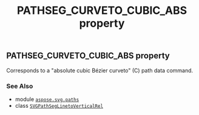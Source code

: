 ﻿---
title: PATHSEG_CURVETO_CUBIC_ABS property
second_title: Aspose.SVG for Python via .NET API References
description: 
type: docs
weight: 70
url: /python-net/aspose.svg.paths/svgpathseglinetoverticalrel/pathseg_curveto_cubic_abs/
is_root: false
---

## PATHSEG_CURVETO_CUBIC_ABS property


Corresponds to a "absolute cubic Bézier curveto" (C) path data command.

### See Also
* module [`aspose.svg.paths`](../../)
* class [`SVGPathSegLinetoVerticalRel`](/svg/python-net/aspose.svg.paths/svgpathseglinetoverticalrel)
